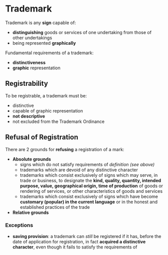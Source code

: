 # Trademark

Trademark is any **sign** capable of:

- **distinguishing** goods or services of one undertaking from those of other undertakings
- being represented **graphically**

Fundamental requirements of a trademark:

- **distinctiveness**
- **graphic** representation

## Registrability

To be registrable, a trademark must be:

- distinctive
- capable of graphic representation
- **not descriptive**
- not excluded from the Trademark Ordinance

## Refusal of Registration

There are 2 grounds for **refusing** a registration of a mark:

- **Absolute grounds**
  - signs which do not satisfy requirements of _definition (see above)_
  - trademarks which are devoid of any distinctive character
  - trademarks which consist exclusively of signs which may serve, in trade or business, to designate the **kind, quality, quantity, intended purpose, value, geographical origin, time of production** of goods or rendering of services, or other characteristics of goods and services
  - trademarks which consist exclusively of signs which have become **customary (popular) in the current language** or in the honest and established practices of the trade
- **Relative grounds**

### Exceptions

- **saving provision**: a trademark can _still_ be registered if it has, before the date of application for registration, in fact **acquired a distinctive character**, even though it fails to satisfy the requirements of
